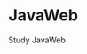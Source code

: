 
<!--
 * @Author: your name     
 * @Date: 2021-02-21 16:29:01               
 * @LastEditTime: 2021-02-21 20:09:15   
 * @LastEditors: Please set LastEditors 
 * @Description: In User Settings Edit   
 * @FilePath: \undefinedc:\Users\Yimning\Desktop\JavaScript\README.md  
--> 
# JavaWeb 
Study JavaWeb


  
 
 
  
  
 
